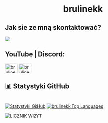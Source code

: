 <h1 align="center">brulinekk</h1>

<p align="center">
  <h2 src="center=true">Jak sie ze mną skontaktować?</h2>
  <img src="https://readme-typing-svg.herokuapp.com/?center=true&vCenter=true&color=da3287&width=500&lines=+discord.gg/fivepvppl" />
</p>

## YouTube | Discord:
<p align="left">
<a href=https://www.youtube.com/@brulinekk target="blank"><img align="center" src="https://raw.githubusercontent.com/rahuldkjain/github-profile-readme-generator/master/src/images/icons/Social/youtube.svg" alt="brulinekk" height="30" width="40" /></a>
<a href="https://discord.gg/fivepvppl" target="blank"><img align="center" src="https://raw.githubusercontent.com/rahuldkjain/github-profile-readme-generator/master/src/images/icons/Social/discord.svg" alt="brulinekk" height="30" width="40" /></a>
</p>

## 📊 Statystyki GitHub

  <br/>
    <a href="https://github.com/brulinekk/github-readme-stats"><img alt="Statystyki GitHub" src="https://github-readme-stats.vercel.app/api?username=brulinekk&show_icons=true&count_private=true&theme=midnight-purple&hide_border=false&bg_color=0D1117" /></a>
      <a href="https://github.com/brulinekk/github-readme-stats"><img alt="brulinekk Top Languages" src="https://github-readme-stats.vercel.app/api/top-langs/?username=brulinekk&langs_count=8&count_private=true&layout=compact&theme=midnight-purple&hide_border=false&bg_color=0D1117" /></a>
  <br/>
  
  
 
  ![LICZNIK WIZYT](https://profile-counter.glitch.me/brulinekk/count.svg)
